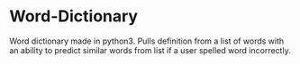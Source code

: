# Word-Dictionary
Word dictionary made in python3. Pulls definition from a list of words with an ability to predict similar words 
from list if a user spelled word incorrectly.
